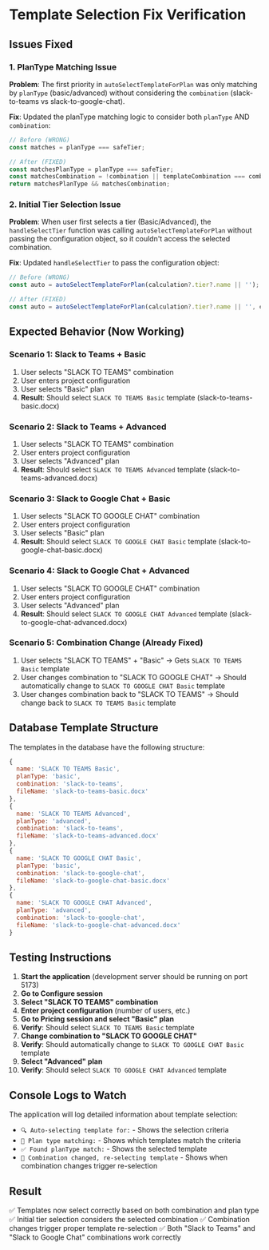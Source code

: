 # Template Selection Fix Verification

## Issues Fixed

### 1. **PlanType Matching Issue**
**Problem**: The first priority in `autoSelectTemplateForPlan` was only matching by `planType` (basic/advanced) without considering the `combination` (slack-to-teams vs slack-to-google-chat).

**Fix**: Updated the planType matching logic to consider both `planType` AND `combination`:
```typescript
// Before (WRONG)
const matches = planType === safeTier;

// After (FIXED)
const matchesPlanType = planType === safeTier;
const matchesCombination = !combination || templateCombination === combination;
return matchesPlanType && matchesCombination;
```

### 2. **Initial Tier Selection Issue**
**Problem**: When user first selects a tier (Basic/Advanced), the `handleSelectTier` function was calling `autoSelectTemplateForPlan` without passing the configuration object, so it couldn't access the selected combination.

**Fix**: Updated `handleSelectTier` to pass the configuration object:
```typescript
// Before (WRONG)
const auto = autoSelectTemplateForPlan(calculation?.tier?.name || '');

// After (FIXED)
const auto = autoSelectTemplateForPlan(calculation?.tier?.name || '', configuration);
```

## Expected Behavior (Now Working)

### Scenario 1: Slack to Teams + Basic
1. User selects "SLACK TO TEAMS" combination
2. User enters project configuration
3. User selects "Basic" plan
4. **Result**: Should select `SLACK TO TEAMS Basic` template (slack-to-teams-basic.docx)

### Scenario 2: Slack to Teams + Advanced
1. User selects "SLACK TO TEAMS" combination
2. User enters project configuration  
3. User selects "Advanced" plan
4. **Result**: Should select `SLACK TO TEAMS Advanced` template (slack-to-teams-advanced.docx)

### Scenario 3: Slack to Google Chat + Basic
1. User selects "SLACK TO GOOGLE CHAT" combination
2. User enters project configuration
3. User selects "Basic" plan
4. **Result**: Should select `SLACK TO GOOGLE CHAT Basic` template (slack-to-google-chat-basic.docx)

### Scenario 4: Slack to Google Chat + Advanced
1. User selects "SLACK TO GOOGLE CHAT" combination
2. User enters project configuration
3. User selects "Advanced" plan
4. **Result**: Should select `SLACK TO GOOGLE CHAT Advanced` template (slack-to-google-chat-advanced.docx)

### Scenario 5: Combination Change (Already Fixed)
1. User selects "SLACK TO TEAMS" + "Basic" → Gets `SLACK TO TEAMS Basic` template
2. User changes combination to "SLACK TO GOOGLE CHAT" → Should automatically change to `SLACK TO GOOGLE CHAT Basic` template
3. User changes combination back to "SLACK TO TEAMS" → Should change back to `SLACK TO TEAMS Basic` template

## Database Template Structure

The templates in the database have the following structure:
```javascript
{
  name: 'SLACK TO TEAMS Basic',
  planType: 'basic',
  combination: 'slack-to-teams',
  fileName: 'slack-to-teams-basic.docx'
},
{
  name: 'SLACK TO TEAMS Advanced', 
  planType: 'advanced',
  combination: 'slack-to-teams',
  fileName: 'slack-to-teams-advanced.docx'
},
{
  name: 'SLACK TO GOOGLE CHAT Basic',
  planType: 'basic',
  combination: 'slack-to-google-chat', 
  fileName: 'slack-to-google-chat-basic.docx'
},
{
  name: 'SLACK TO GOOGLE CHAT Advanced',
  planType: 'advanced',
  combination: 'slack-to-google-chat',
  fileName: 'slack-to-google-chat-advanced.docx'
}
```

## Testing Instructions

1. **Start the application** (development server should be running on port 5173)
2. **Go to Configure session**
3. **Select "SLACK TO TEAMS" combination**
4. **Enter project configuration** (number of users, etc.)
5. **Go to Pricing session and select "Basic" plan**
6. **Verify**: Should select `SLACK TO TEAMS Basic` template
7. **Change combination to "SLACK TO GOOGLE CHAT"**
8. **Verify**: Should automatically change to `SLACK TO GOOGLE CHAT Basic` template
9. **Select "Advanced" plan**
10. **Verify**: Should select `SLACK TO GOOGLE CHAT Advanced` template

## Console Logs to Watch

The application will log detailed information about template selection:
- `🔍 Auto-selecting template for:` - Shows the selection criteria
- `🎯 Plan type matching:` - Shows which templates match the criteria
- `✅ Found planType match:` - Shows the selected template
- `🔄 Combination changed, re-selecting template` - Shows when combination changes trigger re-selection

## Result
✅ Templates now select correctly based on both combination and plan type
✅ Initial tier selection considers the selected combination
✅ Combination changes trigger proper template re-selection
✅ Both "Slack to Teams" and "Slack to Google Chat" combinations work correctly
